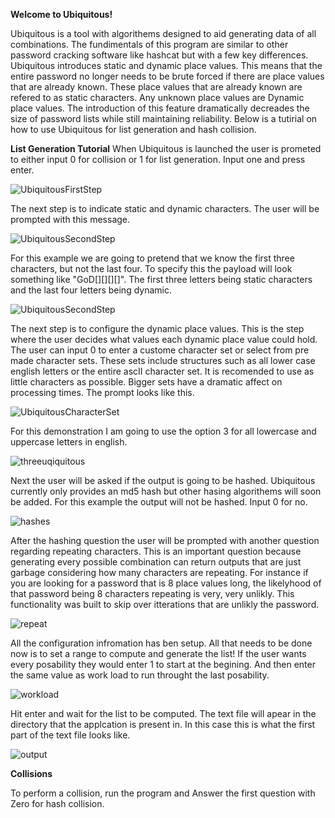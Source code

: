 **Welcome to Ubiquitous!**

  Ubiquitous is a tool with algorithems designed to aid generating data of all combinations. The fundimentals of this program are similar to other password cracking software like hashcat but with a few key differences. Ubiquitous introduces static and dynamic place values. This means that the entire password no longer needs to be brute forced if there are place values that are already known. These place values that are already known are refered to as static characters. Any unknown place values are Dynamic place values. The introduction of this feature dramatically decreades the size of password lists while still maintaining reliability. Below is a tutirial on how to use Ubiquitous for list generation and hash collision.
  
**List Generation Tutorial**
  When Ubiquitous is launched the user is prometed to either input 0 for collision or 1 for list generation. Input one and press enter.
  
![UbiquitousFirstStep](https://user-images.githubusercontent.com/92893340/223862825-ce4d6af1-09d9-4572-8579-e3e82c5fed20.PNG)

The next step is to indicate static and dynamic characters. The user will be prompted with this message. 

![UbiquitousSecondStep](https://user-images.githubusercontent.com/92893340/223863415-535bf33d-f74f-44d8-93b6-4e1e13a5dc6a.PNG)

For this example we are going to pretend that we know the first three characters, but not the last four. To specify this the payload will look something like 
"GoD[][][][]". The first three letters being static characters and the last four letters being dynamic. 

![UbiquitousSecondStep](https://user-images.githubusercontent.com/92893340/223864534-2d6fec73-3eb9-4144-a404-5e3b162b8c97.PNG)

The next step is to configure the dynamic place values. This is the step where the user decides what values each dynamic place value could hold. The user can input 0 to enter a custome character set or select from pre made character sets. These sets include structures such as all lower case english letters or the entire ascII character set. It is recomended to use as little characters as possible. Bigger sets have a dramatic affect on processing times. The prompt looks like this. 

![UbiquitousCharacterSet](https://user-images.githubusercontent.com/92893340/223867084-83d782b6-d270-455e-8be5-72dd1fa6a9d8.PNG)

For this demonstration I am going to use the option 3 for all lowercase and uppercase letters in english. 

![threeuqiquitous](https://user-images.githubusercontent.com/92893340/223868191-4cbbb445-6b33-4320-8a97-1378350c3b88.PNG)

Next the user will be asked if the output is going to be hashed. Ubiquitous currently only provides an md5 hash but other hasing algorithems will soon be added. For this example the output will not be hashed. Input 0 for no. 

![hashes](https://user-images.githubusercontent.com/92893340/223869157-1a1073b2-b529-47c8-acc7-a1571f9a8559.PNG)

After the hashing question the user will be prompted with another question regarding repeating characters. This is an important question because generating every possible combination can return outputs that are just garbage considering how many characters are repeating. For instance if you are looking for a password that is 8 place values long, the likelyhood of that password being 8 characters repeating is very, very unlikly. This functionality was built to skip over itterations that are unlikly the password.

![repeat](https://user-images.githubusercontent.com/92893340/223870416-d4166c62-bf91-4b0e-a549-8f608ec30498.PNG)

All the configuration infromation has ben setup. All that needs to be done now is to set a range to compute and generate the list! If the user wants every posability they would enter 1 to start at the begining. And then enter the same value as work load to run throught the last posability.

![workload](https://user-images.githubusercontent.com/92893340/223873310-28cb9c57-6e42-40da-b21b-555d622c1c86.PNG)

Hit enter and wait for the list to be computed. The text file will apear in the directory that the applcation is present in. In this case this is what the first part of the text file looks like.

![output](https://user-images.githubusercontent.com/92893340/223873768-f379e524-78c1-49c2-9eb7-2104745d6591.PNG)

**Collisions**

To perform a collision, run the program and Answer the first question with Zero for hash collision.


 




